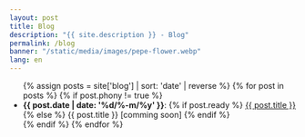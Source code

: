 ```yaml
---
layout: post
title: Blog
description: "{{ site.description }} - Blog"
permalink: /blog
banner: "/static/media/images/pepe-flower.webp"
lang: en
---
```


<ul>
{% assign posts = site['blog'] | sort: 'date' | reverse %}
{% for post in posts %}
    {% if post.phony != true %}
        <li>
        <strong>{{ post.date | date: '%d/%-m/%y' }}</strong>:
        {% if post.ready %}
            <a href="{{ post.url }}">{{ post.title }}</a>
        {% else %}
            {{ post.title }} [comming soon]
        {% endif %}
        </li>
    {% endif %}
{% endfor %}
</ul>
